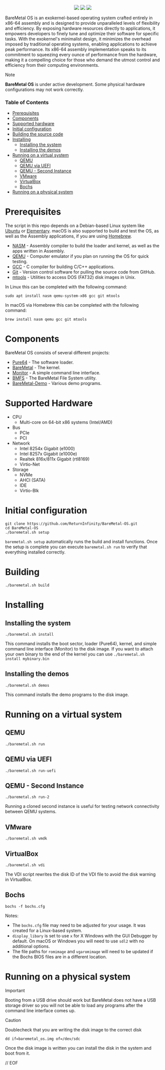 <p align="center">
	<img src="doc/BareMetal OS - Light.png#gh-light-mode-only"></img>
	<img src="doc/BareMetal OS - Dark.png#gh-dark-mode-only"></img>
	<img src="doc/ScreenShot.png"></img>
</p>

BareMetal OS is an exokernel-based operating system crafted entirely in x86-64 assembly and is designed to provide unparalleled levels of flexibility and efficiency. By exposing hardware resources directly to applications, it empowers developers to finely tune and optimize their software for specific tasks. With the exokernel's minimalist design, it minimizes the overhead imposed by traditional operating systems, enabling applications to achieve peak performance. Its x86-64 assembly implementation speaks to its commitment to squeezing every ounce of performance from the hardware, making it a compelling choice for those who demand the utmost control and efficiency from their computing environments.

> [!NOTE]
>
> **BareMetal OS** is under active development. Some physical hardware configurations may not work correctly.

### Table of Contents

- [Prerequisites](#prerequisites)
- [Components](#components)
- [Supported hardware](#supported-hardware)
- [Initial configuration](#initial-configuration)
- [Building the source code](#building)
- [Installing](#installing)
  - [Installing the system](#installing-the-system)
  - [Installing the demos](#installing-the-demos)
- [Running on a virtual system](#running-on-a-virtual-system)
  - [QEMU](#qemu)
  - [QEMU via UEFI](#qemu-via-uefi)
  - [QEMU - Second Instance](#qemu-second-instance)
  - [VMware](#vmware)
  - [VirtualBox](#virtualbox)
  - [Bochs](#bochs)
- [Running on a physical system](#running-on-a-physical-system)


# Prerequisites

The script in this repo depends on a Debian-based Linux system like [Ubuntu](https://www.ubuntu.com/download/desktop) or [Elementary](https://elementary.io). macOS is also supported to build and test the OS, as well as the Assembly applications, if you are using [Homebrew](https://brew.sh).

- [NASM](https://nasm.us) - Assembly compiler to build the loader and kernel, as well as the apps written in Assembly.
- [QEMU](https://www.qemu.org) - Computer emulator if you plan on running the OS for quick testing.
- [GCC](https://gcc.gnu.org) - C compiler for building C/C++ applications.
- [Git](https://git-scm.com) - Version control software for pulling the source code from GitHub.
- [mtools](https://www.gnu.org/software/mtools/) - Utilities to access DOS (FAT32) disk images in Unix.

In Linux this can be completed with the following command:

	sudo apt install nasm qemu-system-x86 gcc git mtools

In macOS via Homebrew this can be completed with the following command:

	brew install nasm qemu gcc git mtools

 
# Components

BareMetal OS consists of several different projects:

- [Pure64](https://github.com/ReturnInfinity/Pure64) - The software loader.
- [BareMetal](https://github.com/ReturnInfinity/BareMetal) - The kernel.
- [Monitor](https://github.com/ReturnInfinity/BareMetal-Monitor) - A simple command line interface.
- [BMFS](https://github.com/ReturnInfinity/BMFS) - The BareMetal File System utility.
- [BareMetal-Demo](https://github.com/ReturnInfinity/BareMetal-Demo) - Various demo programs.


# Supported Hardware

* CPU
  * Multi-core on 64-bit x86 systems (Intel/AMD)
* Bus
  * PCIe
  * PCI
* Network
  * Intel 8254x Gigabit (e1000)
  * Intel 8257x Gigabit (e1000e)
  * Realtek 816x/811x Gigabit (rtl8169)
  * Virtio-Net
* Storage
  * NVMe
  * AHCI (SATA)
  * IDE
  * Virtio-Blk


# Initial configuration

	git clone https://github.com/ReturnInfinity/BareMetal-OS.git
	cd BareMetal-OS
	./baremetal.sh setup

`baremetal.sh setup` automatically runs the build and install functions. Once the setup is complete you can execute `baremetal.sh run` to verify that everything installed correctly.


# Building

	./baremetal.sh build


# Installing

## Installing the system

	./baremetal.sh install

This command installs the boot sector, loader (Pure64), kernel, and simple command line interface (Monitor) to the disk image. If you want to attach your own binary to the end of the kernel you can use `./baremetal.sh install mybinary.bin`

## Installing the demos

	./baremetal.sh demos

This command installs the demo programs to the disk image.


# Running on a virtual system

## QEMU

	./baremetal.sh run

## QEMU via UEFI
	
	./baremetal.sh run-uefi

## QEMU - Second Instance

	./baremetal.sh run-2

Running a cloned second instance is useful for testing network connectivity between QEMU systems.

## VMware

	./baremetal.sh vmdk

## VirtualBox

	./baremetal.sh vdi

The VDI script rewrites the disk ID of the VDI file to avoid the disk warning in VirtualBox.

## Bochs

	bochs -f bochs.cfg

Notes:
- The `bochs.cfg` file may need to be adjusted for your usage. It was created for a Linux-based system.
- `display_libary` is set to use `x` for X Windows with the GUI Debugger by default. On macOS or Windows you will need to use `sdl2` with no additional options.
- The file paths for `romimage` and `vgaromimage` will need to be updated if the Bochs BIOS files are in a different location.


# Running on a physical system

> [!IMPORTANT]
> Booting from a USB drive should work but BareMetal does not have a USB storage driver so you will not be able to load any programs after the command line interface comes up.

> [!CAUTION]
> Doublecheck that you are writing the disk image to the correct disk

	dd if=baremetal_os.img of=/dev/sdc

Once the disk image is written you can install the disk in the system and boot from it.


// EOF
